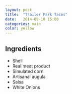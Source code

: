 ```yaml
---
layout: post
title:  "Trailer Park Tacos"
date:   2014-09-10 15:00
categories: main
color: yellow
---
```




## Ingredients
- Shell
- Real meat product
- Simulated corn
- Artisanal augula
- Salsa
- White Onions
